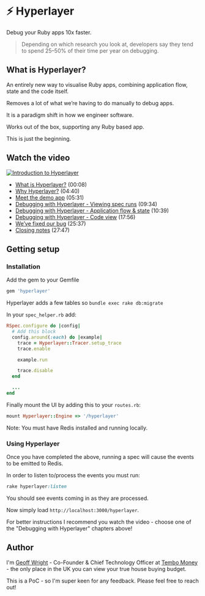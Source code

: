 
# ⚡️ Hyperlayer

Debug your Ruby apps 10x faster.

> Depending on which research you look at, developers say they tend to spend 25–50% of their time per year on debugging.

## What is Hyperlayer?

An entirely new way to visualise Ruby apps, combining application flow, state and the code itself.

Removes a lot of what we’re having to do manually to debug apps.

It is a paradigm shift in how we engineer software.

Works out of the box, supporting any Ruby based app.

This is just the beginning.

## Watch the video
[![Introduction to Hyperlayer](http://img.youtube.com/vi/9iZkE8ZrFMU/0.jpg)](http://www.youtube.com/watch?v=9iZkE8ZrFMU "Introduction to Hyperlayer")

* [What is Hyperlayer?](https://www.youtube.com/watch?v=9iZkE8ZrFMU&t=00m08s) (00:08)
* [Why Hyperlayer?](https://www.youtube.com/watch?v=9iZkE8ZrFMU&t=04m40s) (04:40)
* [Meet the demo app](https://www.youtube.com/watch?v=9iZkE8ZrFMU&t=05m31s) (05:31)
* [Debugging with Hyperlayer - Viewing spec runs](https://www.youtube.com/watch?v=9iZkE8ZrFMU&t=09m34s) (09:34)
* [Debugging with Hyperlayer - Application flow & state](https://www.youtube.com/watch?v=9iZkE8ZrFMU&t=10m39s) (10:39)
* [Debugging with Hyperlayer - Code view](https://www.youtube.com/watch?v=9iZkE8ZrFMU&t=17m56s) (17:56)
* [We’ve fixed our bug](https://www.youtube.com/watch?v=9iZkE8ZrFMU&t=25m37s) (25:37)
* [Closing notes](https://www.youtube.com/watch?v=9iZkE8ZrFMU&t=27m47s) (27:47)

## Getting setup

### Installation

Add the gem to your Gemfile

```ruby
gem 'hyperlayer'
```

Hyperlayer adds a few tables so `bundle exec rake db:migrate`

In your `spec_helper.rb` add:

```ruby
RSpec.configure do |config|
  # Add this block
  config.around(:each) do |example|
    trace = Hyperlayer::Tracer.setup_trace
    trace.enable

    example.run

    trace.disable
  end

  ...
end
```

Finally mount the UI by adding this to your `routes.rb`:

```ruby
mount Hyperlayer::Engine => '/hyperlayer'
```

Note: You must have Redis installed and running locally.

### Using Hyperlayer

Once you have completed the above, running a spec will cause the events to be emitted to Redis.

In order to listen to/process the events you must run:
```ruby
rake hyperlayer:listen
```
You should see events coming in as they are processed.

Now simply load `http://localhost:3000/hyperlayer`.

For better instructions I recommend you watch the video - choose one of the "Debugging with Hyperlayer" chapters above!
## Author

I'm [Geoff Wright](https://www.linkedin.com/in/geoffw8) - Co-Founder & Chief Technology Officer at [Tembo Money](https://tembomoney.com) - the only place in the UK you can view your true house buying budget.

This is a PoC - so I'm super keen for any feedback. Please feel free to reach out!
